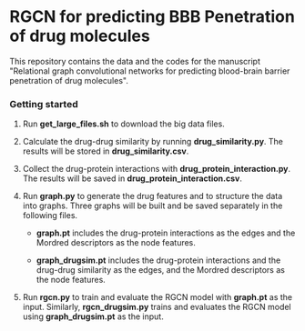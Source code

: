 # RGCN for predicting BBB Penetration of drug molecules

This repository contains the data and the codes for the manuscript "Relational graph convolutional networks for predicting blood-brain barrier penetration of drug molecules".

### Getting started

1. Run **get_large_files.sh** to download the big data files.

2. Calculate the drug-drug similarity by running **drug_similarity.py**. The results will be stored in **drug_similarity.csv**.

3. Collect the drug-protein interactions with **drug_protein_interaction.py**. The results will be saved in **drug_protein_interaction.csv**.

4. Run **graph&#46;py** to generate the drug features and to structure the data into graphs. Three graphs will be built and be saved separately in the following files.

    - **graph&#46;pt** includes the drug-protein interactions as the edges and the Mordred descriptors as the node features.

    - **graph_drugsim.pt** includes the drug-protein interactions and the drug-drug similarity as the edges, and the Mordred descriptors as the node features.

    

5. Run **rgcn&#46;py** to train and evaluate the RGCN model with **graph&#46;pt** as the input. Similarly, **rgcn_drugsim.py** trains and evaluates the RGCN model using **graph_drugsim.pt** as the input.

